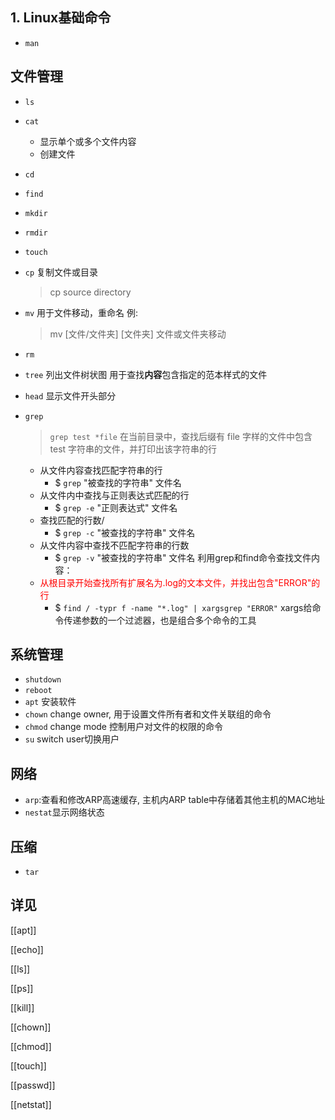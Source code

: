 ## 1. Linux基础命令

- `man`

## 文件管理

- `ls`
- `cat`
  - 显示单个或多个文件内容
  - 创建文件
- `cd`
- `find`
- `mkdir`
- `rmdir`
- `touch`
- `cp`
  复制文件或目录
  > cp source directory
- `mv`
  用于文件移动，重命名
  例:
  > mv [文件/文件夹] [文件夹] 文件或文件夹移动
- `rm`
- `tree` 列出文件树状图
  用于查找**内容**包含指定的范本样式的文件
- `head` 显示文件开头部分
- `grep`

  > `grep test *file`  在当前目录中，查找后缀有 file 字样的文件中包含 test 字符串的文件，并打印出该字符串的行

  - 从文件内容查找匹配字符串的行
    - $ `grep` "被查找的字符串" 文件名
  - 从文件内中查找与正则表达式匹配的行
    - $ `grep -e` "正则表达式" 文件名
  - 查找匹配的行数/
    - $ `grep -c` "被查找的字符串" 文件名
  - 从文件内容中查找不匹配字符串的行数
    - $ `grep -v` "被查找的字符串" 文件名
  利用grep和find命令查找文件内容：
  - <font color = "red">从根目录开始查找所有扩展名为.log的文本文件，并找出包含"ERROR"的行</font>
    - $ `find / -typr f -name "*.log" | xargsgrep "ERROR"`
      xargs给命令传递参数的一个过滤器，也是组合多个命令的工具 
      
## 系统管理


- `shutdown`
- `reboot`
- `apt` 安装软件
- `chown` change owner, 用于设置文件所有者和文件关联组的命令
- `chmod` change mode 控制用户对文件的权限的命令
- `su` switch user切换用户

## 网络

- `arp`:查看和修改ARP高速缓存, 主机内ARP table中存储着其他主机的MAC地址
- `nestat`显示网络状态

## 压缩

- `tar`

## 详见

[[apt]] 

[[echo]]

[[ls]]

[[ps]]

[[kill]]

[[chown]]

[[chmod]]

[[touch]]

[[passwd]]

[[netstat]]
